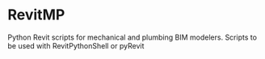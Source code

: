 # RevitMP
Python Revit scripts for mechanical and plumbing BIM modelers.
Scripts to be used with RevitPythonShell or pyRevit
